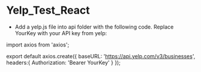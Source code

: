 # Yelp_Test_React
* Add a yelp.js file into api folder with the following code. Replace YourKey with your API key from yelp:

import axios from 'axios';

export default axios.create({
    baseURL: 'https://api.yelp.com/v3/businesses',
    headers:{
        Authorization: 'Bearer YourKey'
    }
});
